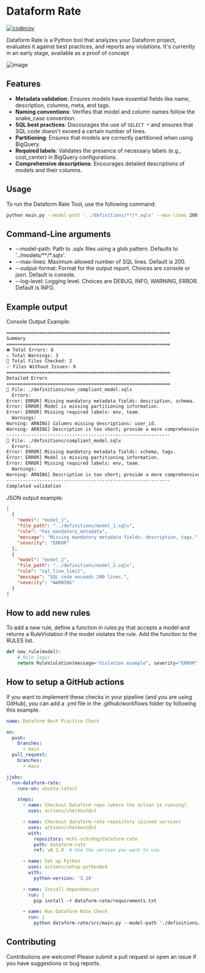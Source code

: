 # Dataform Rate

[![codecov](https://codecov.io/gh/username/repository/branch/main/graph/badge.svg)](https://codecov.io/gh/username/repository)

Dataform Rate is a Python tool that analyzes your Dataform project, evaluates it against best practices, and reports any violations.
It's currently in an early stage, available as a proof of concept 

![image](https://github.com/user-attachments/assets/c2368410-7d3c-429b-a156-2ba646747dce)

## Features

- **Metadata validation**: Ensures models have essential fields like name, description, columns, meta, and tags.
- **Naming conventions**: Verifies that model and column names follow the snake_case convention.
- **SQL best practices**: Discourages the use of `SELECT *` and ensures that SQL code doesn't exceed a certain number of lines.
- **Partitioning**: Ensures that models are correctly partitioned when using BigQuery.
- **Required labels**: Validates the presence of necessary labels (e.g., cost_center) in BigQuery configurations.
- **Comprehensive descriptions**: Encourages detailed descriptions of models and their columns.

## Usage

To run the Dataform Rate Tool, use the following command:

```bash
python main.py --model-path '../definitions/**/*.sqlx' --max-lines 200 --output-format console
```

## Command-Line arguments
- --model-path: Path to .sqlx files using a glob pattern. Defaults to '../models/**/*.sqlx'.
- --max-lines: Maximum allowed number of SQL lines. Default is 200.
- --output-format: Format for the output report. Choices are console or json. Default is console.
- --log-level: Logging level. Choices are DEBUG, INFO, WARNING, ERROR. Default is INFO.

## Example output
Console Output Example:

```bash
============================================================
Summary
============================================================
❌ Total Errors: 6
⚠️ Total Warnings: 3
📂 Total Files Checked: 2
✅ Files Without Issues: 0
============================================================
Detailed Errors
============================================================
📄 File: ./definitions/non_compliant_model.sqlx
  Errors:
Error: ERROR] Missing mandatory metadata fields: description, schema.
Error: ERROR] Model is missing partitioning information.
Error: ERROR] Missing required labels: env, team.
  Warnings:
Warning: ARNING] Columns missing descriptions: user_id.
Warning: ARNING] Description is too short; provide a more comprehensive description.
------------------------------------------------------------
📄 File: ./definitions/compliant_model.sqlx
  Errors:
Error: ERROR] Missing mandatory metadata fields: schema, tags.
Error: ERROR] Model is missing partitioning information.
Error: ERROR] Missing required labels: env, team.
  Warnings:
Warning: ARNING] Description is too short; provide a more comprehensive description.
------------------------------------------------------------
Completed validation
```

JSON output example:
```json
[
  {
    "model": "model_1",
    "file_path": "../definitions/model_1.sqlx",
    "rule": "has_mandatory_metadata",
    "message": "Missing mandatory metadata fields: description, tags.",
    "severity": "ERROR"
  },
  {
    "model": "model_2",
    "file_path": "../definitions/model_2.sqlx",
    "rule": "sql_line_limit",
    "message": "SQL code exceeds 200 lines.",
    "severity": "WARNING"
  }
]
```

## How to add new rules
To add a new rule, define a function in rules.py that accepts a model and returns a RuleViolation if the model violates the rule. Add the function to the RULES list.

```python
def new_rule(model):
    # Rule logic
    return RuleViolation(message="Violation example", severity="ERROR")
```

## How to setup a GitHub actions

If you want to implement these checks in your pipeline (and you are using GitHub), you can add a .yml file in the .github/workflows folder by following this example.

```yaml
name: Dataform Best Practice Check

on:
  push:
    branches:
      - main
  pull_request:
    branches:
      - main

jjobs:
  run-dataform-rate:
    runs-on: ubuntu-latest

    steps:
      - name: Checkout Dataform repo (where the action is running)
        uses: actions/checkout@v3

      - name: Checkout dataform-rate repository (pinned version)
        uses: actions/checkout@v3
        with:
          repository: mchl-schrdng/dataform-rate
          path: dataform-rate
          ref: v0.1.0  # Use the version you want to use.

      - name: Set up Python
        uses: actions/setup-python@v4
        with:
          python-version: '3.10'

      - name: Install dependencies
        run: |
          pip install -r dataform-rate/requirements.txt

      - name: Run Dataform Rate Check
        run: |
          python dataform-rate/src/main.py --model-path './definitions/**/*.sqlx' --output-format console
```

## Contributing
Contributions are welcome! Please submit a pull request or open an issue if you have suggestions or bug reports.
